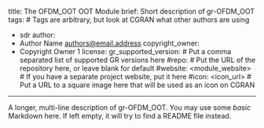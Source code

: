 title: The OFDM_OOT OOT Module
brief: Short description of gr-OFDM_OOT
tags: # Tags are arbitrary, but look at CGRAN what other authors are using
  - sdr
author:
  - Author Name <authors@email.address>
copyright_owner:
  - Copyright Owner 1
license:
gr_supported_version: # Put a comma separated list of supported GR versions here
#repo: # Put the URL of the repository here, or leave blank for default
#website: <module_website> # If you have a separate project website, put it here
#icon: <icon_url> # Put a URL to a square image here that will be used as an icon on CGRAN
---
A longer, multi-line description of gr-OFDM_OOT.
You may use some *basic* Markdown here.
If left empty, it will try to find a README file instead.
